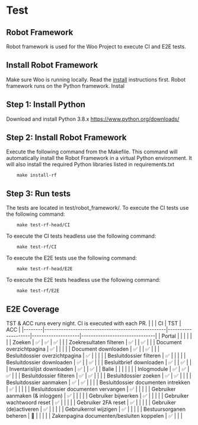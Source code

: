 # Test

## Robot Framework

Robot framework is used for the Woo Project to execute CI and E2E tests.

## Install Robot Framework

Make sure Woo is running locally. Read the [install](install.md) instructions first. Robot framework runs on the Python framework. Instal

## Step 1: Install Python

Download and install Python 3.8.x <https://www.python.org/downloads/>

## Step 2: Install Robot Framework

Execute the following command from the Makefile. This command will automatically install the Robot Framework in a virtual Python environment. It will also install the required Python libraries listed in requirements.txt

```shell
    make install-rf
```

## Step 3: Run tests

The tests are located in test/robot_framework/. To execute the CI tests use the following command:

```shell
    make test-rf-head/CI
```

To execute the CI tests headless use the following command:

```shell
    make test-rf/CI
```

To execute the E2E tests use the following command:

```shell
    make test-rf-head/E2E
```

To execute the E2E tests headless use the following command:

```shell
    make test-rf/E2E
```

## E2E Coverage

TST & ACC runs every night. CI is executed with each PR.
|        |                                                   | CI                 | TST                | ACC                           |
|--------|---------------------------------------------------|--------------------|--------------------|-------------------------------|
| Portal |                                                   |                    |                    |                               |
|        | Zoeken                                            | :white_check_mark: | :white_check_mark: | :white_check_mark:            |
|        | Zoekresultaten filteren                           | :white_check_mark: |                    | :white_check_mark:            |
|        | Document overzichtpagina                          | :white_check_mark: |                    |                               |
|        | Document downloaden                               | :white_check_mark: |                    | :white_check_mark:            |
|        | Besluitdossier overzichtpagina                    | :white_check_mark: |                    |                               |
|        | Besluitdossier filteren                           | :white_check_mark: |                    |                               |
|        | Besluitdossier downloaden                         | :white_check_mark: |                    | :white_check_mark:            |
|        | Besluitbrief downloaden                           | :white_check_mark: |                    | :white_check_mark:            |
|        | Inventarislijst downloaden                        | :white_check_mark: |                    | :white_check_mark:            |
| Balie  |                                                   |                    |                    |                               |
|        | Inlogmodule                                       | :white_check_mark: | :white_check_mark: | :white_check_mark:            |
|        | Besluitdossier filteren                           | :white_check_mark: | :white_check_mark: |                               |
|        | Besluitdossier zoeken                             | :white_check_mark: | :white_check_mark: |                               |
|        | Besluitdossier aanmaken                           | :white_check_mark: | :white_check_mark: |                               |
|        | Besluitdossier documenten intrekken               | :white_check_mark: |                    |                               |
|        | Besluitdossier documenten vervangen               | :white_check_mark: |                    |                               |
|        | Gebruiker aanmaken (& inloggen)                   | :white_check_mark: |                    |                               |
|        | Gebruiker bijwerken                               | :white_check_mark: |                    |                               |
|        | Gebruiker wachtwoord reset                        | :white_check_mark: |                    |                               |
|        | Gebruiker 2FA reset                               | :white_check_mark: |                    |                               |
|        | Gebruiker (de)activeren                           | :white_check_mark: |                    |                               |
|        | Gebruikerrol wijzigen                             | :white_check_mark: |                    |                               |
|        | Bestuursorganen beheren                           | :construction:     |                    |                               |
|        | Zakenpagina documenten/besluiten koppelen         | :white_check_mark: |                    |                               |
